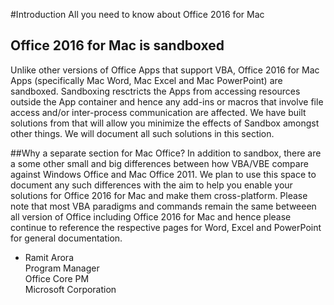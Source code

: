 #Introduction
All you need to know about Office 2016 for Mac
## Office 2016 for Mac is sandboxed
Unlike other versions of Office Apps that support VBA, Office 2016 for Mac Apps (specifically Mac Word, Mac Excel and Mac PowerPoint) are sandboxed.
Sandboxing resctricts the Apps from accessing resources outside the App container and hence any add-ins or macros that involve file access and/or inter-process communication are affected.
We have built solutions from that will allow you minimize the effects of Sandbox amongst other things. 
We will document all such solutions in this section. 


##Why a separate section for Mac Office?
In addition to sandbox, there are a some other small and big differences between how VBA/VBE compare against Windows Office and Mac Office 2011.
We plan to use this space to document any such differences with the aim to help you enable your solutions for Office 2016 for Mac and make them cross-platform. Please note that most VBA paradigms and commands remain the same betweeen all version of Office including Office 2016 for Mac and hence please continue to reference the respective pages for Word, Excel and PowerPoint for general documentation.


- Ramit Arora<br>
Program Manager<br>
Office Core PM<br>
Microsoft Corporation
